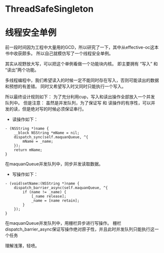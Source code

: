 # ThreadSafeSingleton
线程安全单例
==============
前一段时间因为工程中大量用的GCD，所以研究了一下，其中从effective-oc这本书中收获颇多。
所以自己就模仿写了一个线程安全单例。

其实从视野放大写，可以把这个单例看做一个功能块内核。
即主要拥有 “写入” 和 “读出”两个功能。

多线程编程中，我们希望读入的时候一定不能同时存在写入，否则可能读出的数据和预想的有差错。
同时又希望写入时又同时只能执行一个写入。

所以最终设计规则如下：
为了充分利用cup，写入和读出操作全部放入一个并发队列中。
但是注意：
虽然是并发队列，为了保证写 和 读操作的有序性，可以并发的读，但是绝对写的时候必须保证串行。

* 读操作如下：
```objc
- (NSString *)name {
    __block NSString *mName = nil;
    dispatch_sync(self.maquanQueue, ^{
        mName = _name;
    });
    return mName;
}
```
在maquanQueue并发队列中，同步并发读取数据。

* 写操作如下：
```
- (void)setName:(NSString *)name {
    dispatch_barrier_async(self.maquanQueue, ^{
        if (name != _name) {
            [_name release];
            _name = [name retain];
        }
    });
}
```
在maquanQueue并发队列中，用栅栏异步进行写操作。
栅栏dispatch_barrier_async保证写操作绝对原子性，并且此时并发队列只能执行这一个任务


理解浅薄，轻喷。
